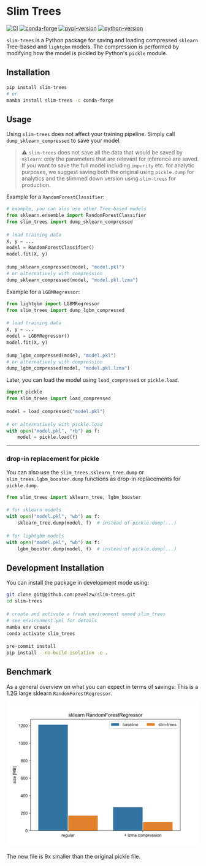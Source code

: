 # Slim Trees

[![CI](https://github.com/pavelzw/slim-trees/actions/workflows/ci.yml/badge.svg)](https://github.com/pavelzw/slim-trees/actions/workflows/ci.yml)
[![conda-forge](https://img.shields.io/conda/vn/conda-forge/slim-trees?logoColor=white&logo=conda-forge)](https://anaconda.org/conda-forge/slim-trees)
[![pypi-version](https://img.shields.io/pypi/v/slim-trees.svg?logo=pypi&logoColor=white)](https://pypi.org/project/slim-trees)
[![python-version](https://img.shields.io/pypi/pyversions/slim-trees?logoColor=white&logo=python)](https://pypi.org/project/slim-trees)

`slim-trees` is a Python package for saving and loading compressed `sklearn` Tree-based and `lightgbm` models.
The compression is performed by modifying how the model is pickled by Python's `pickle` module.

## Installation

```bash
pip install slim-trees
# or
mamba install slim-trees -c conda-forge
```

## Usage

Using `slim-trees` does not affect your training pipeline.
Simply call `dump_sklearn_compressed` to save your model.

> ⚠️ `slim-trees` does not save all the data that would be saved by `sklearn`:
> only the parameters that are relevant for inference are saved. If you want to save the full model including
> `impurity` etc. for analytic purposes, we suggest saving both the original using `pickle.dump` for analytics
> and the slimmed down version using `slim-trees` for production.

Example for a `RandomForestClassifier`:

```python
# example, you can also use other Tree-based models
from sklearn.ensemble import RandomForestClassifier
from slim_trees import dump_sklearn_compressed

# load training data
X, y = ...
model = RandomForestClassifier()
model.fit(X, y)

dump_sklearn_compressed(model, "model.pkl")
# or alternatively with compression
dump_sklearn_compressed(model, "model.pkl.lzma")
```

Example for a `LGBMRegressor`:

```python
from lightgbm import LGBMRegressor
from slim_trees import dump_lgbm_compressed

# load training data
X, y = ...
model = LGBMRegressor()
model.fit(X, y)

dump_lgbm_compressed(model, "model.pkl")
# or alternatively with compression
dump_lgbm_compressed(model, "model.pkl.lzma")
```

Later, you can load the model using `load_compressed` or `pickle.load`.

```python
import pickle
from slim_trees import load_compressed

model = load_compressed("model.pkl")

# or alternatively with pickle.load
with open("model.pkl", "rb") as f:
    model = pickle.load(f)
```

---

### drop-in replacement for pickle

You can also use the `slim_trees.sklearn_tree.dump` or `slim_trees.lgbm_booster.dump` functions as drop-in replacements for `pickle.dump`.

```python
from slim_trees import sklearn_tree, lgbm_booster

# for sklearn models
with open("model.pkl", "wb") as f:
    sklearn_tree.dump(model, f)  # instead of pickle.dump(...)

# for lightgbm models
with open("model.pkl", "wb") as f:
    lgbm_booster.dump(model, f)  # instead of pickle.dump(...)
```

## Development Installation

You can install the package in development mode using:

```bash
git clone git@github.com:pavelzw/slim-trees.git
cd slim-trees

# create and activate a fresh environment named slim_trees
# see environment.yml for details
mamba env create
conda activate slim_trees

pre-commit install
pip install --no-build-isolation -e .
```

## Benchmark

As a general overview on what you can expect in terms of savings:
This is a 1.2G large sklearn `RandomForestRegressor`.

![benchmark](.github/assets/benchmark.png)

The new file is 9x smaller than the original pickle file.
